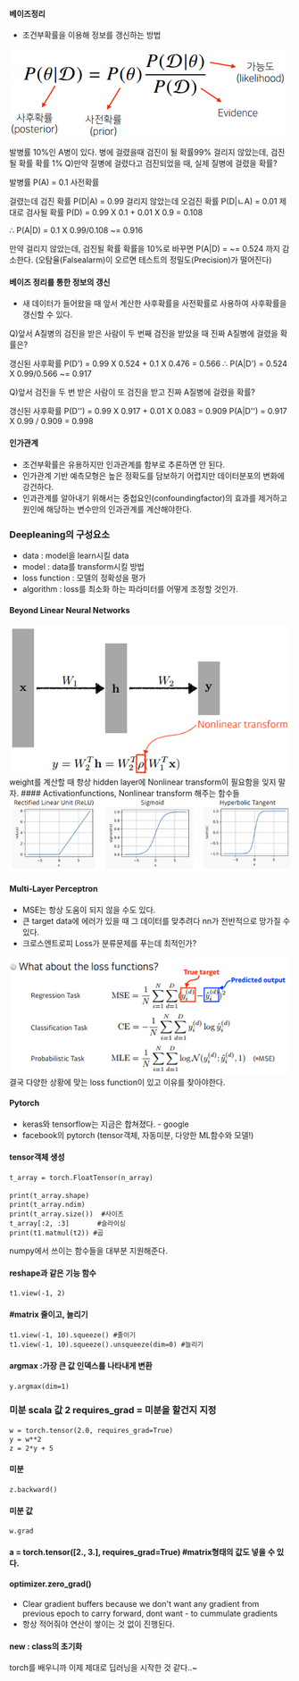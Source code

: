 #### 베이즈정리
- 조건부확률을 이용해 정보를 갱신하는 방법
<img src=image/bayes.png>

발병률 10%인 A병이 있다.
병에 걸렸을때 검진이 될 확률99% 
걸리지 않았는데, 검진될 확률 확률 1%
Q)만약 질병에 걸렸다고 검진되었을 때, 실제 질병에 걸렸을 확률?

발병률 P(A) = 0.1 사전확률

걸렸는데 검진 확률 P(D|A) = 0.99 
걸리지 않았는데 오검진 확률 P(D|ㄴA) = 0.01
제대로 검사될 확률 P(D) = 0.99 X 0.1 + 0.01 X 0.9 = 0.108

∴ P(A|D) = 0.1 X 0.99/0.108 ~= 0.916

만약 걸리지 않았는데, 검진될 확률 확률을 10%로 바꾸면
P(A|D) =  ~= 0.524 까지 감소한다. (오탐율(Falsealarm)이 오르면 테스트의 정밀도(Precision)가 떨어진다)

#### 베이즈 정리를 통한 정보의 갱신
- 새 데이터가 들어왔을 때 앞서 계산한 사후확률을 사전확률로 사용하여 사후확률을 갱신할 수 있다.

Q)앞서 A질병의 검진을 받은 사람이 두 번째 검진을 받았을 때 진짜 A질병에 걸렸을 확률은?

갱신된 사후확률
P(D') = 0.99 X 0.524 + 0.1 X 0.476 = 0.566
∴ P(A|D') = 0.524 X 0.99/0.566 ~= 0.917

Q)앞서 검진을 두 번 받은 사람이 또 검진을 받고 진짜 A질병에 걸렸을 확률?

갱신된 사후확률 P(D'') = 0.99 X 0.917 + 0.01 X 0.083 =  0.909
P(A|D'') = 0.917 X 0.99 / 0.909 = 0.998

#### 인가관계
- 조건부확률은 유용하지만 인과관계를 함부로 추론하면 안 된다.
- 인가관계 기반 예측모형은 높은 정확도를 담보하기 어렵지만 데이터분포의 변화에 강건하다.
- 인과관계를 알아내기 위해서는 중첩요인(confoundingfactor)의 효과를 제거하고 원인에 해당하는 변수만의 인과관계를 계산해야한다.

### Deepleaning의 구성요소
- data : model을 learn시킬 data
- model : data를 transform시킬 방법
- loss function : 모델의 정확성을 평가
- algorithm : loss를 최소화 하는 파라미터를 어떻게 조정할 것인가.

#### Beyond Linear Neural Networks
<img src=image/nonlinear.png>
weight를 계산할 때 항상 hidden layer에 Nonlinear transform이 필요함을 잊지 말자.
#### Activationfunctions,  Nonlinear transform 해주는 함수들
<img src=image/nonf.png>

#### Multi-Layer Perceptron
- MSE는 항상 도움이 되지 않을 수도 있다. 
- 큰 target data에 에러가 있을 때 그 데이터를 맞추려다 nn가 전반적으로 망가질 수 있다.
- 크로스엔트로피 Loss가 분류문제를 푸는데 최적인가?
<img src=image/loss.png>
결국 다양한 상황에 맞는 loss function이 있고 이유를 찾아야한다.

#### Pytorch
- keras와 tensorflow는 지금은 합쳐졌다. - google
- facebook의 pytorch (tensor객체, 자동미분, 다양한 ML함수와 모델!)

#### tensor객체 생성
    t_array = torch.FloatTensor(n_array)

    print(t_array.shape)
    print(t_array.ndim)   
    print(t_array.size())  #사이즈
    t_array[:2, :3]       #슬라이싱
    print(t1.matmul(t2)) #곱
numpy에서 쓰이는 함수들을 대부분 지원해준다.

#### reshape과 같은 기능 함수
    t1.view(-1, 2)

#### #matrix 줄이고, 늘리기
    t1.view(-1, 10).squeeze() #줄이기
    t1.view(-1, 10).squeeze().unsqueeze(dim=0) #늘리기
    
#### argmax :가장 큰 값 인덱스를 나타내게 변환
    y.argmax(dim=1)

### 미분  scala 값 2 requires_grad = 미분을 할건지 지정
    w = torch.tensor(2.0, requires_grad=True) 
    y = w**2
    z = 2*y + 5

#### 미분
    z.backward()

#### 미분 값
    w.grad

#### a = torch.tensor([2., 3.], requires_grad=True) #matrix형태의 값도 넣을 수 있다.

#### optimizer.zero_grad()
- Clear gradient buffers because we don't want any gradient from previous epoch to carry forward, dont want - to cummulate gradients
- 항상 적어줘야 연산이 쌓이는 것 없이 진행된다.

#### __new__  : class의 초기화

torch를 배우니까 이제 제대로 딥러닝을 시작한 것 같다..~
